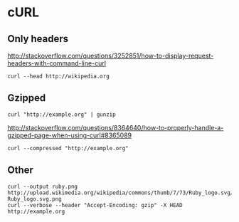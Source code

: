 <!-- -*- coding: utf-8; -*- -->

# cURL

## Only headers

<http://stackoverflow.com/questions/3252851/how-to-display-request-headers-with-command-line-curl>

    curl --head http://wikipedia.org

## Gzipped


    curl "http://example.org" | gunzip

<http://stackoverflow.com/questions/8364640/how-to-properly-handle-a-gzipped-page-when-using-curl#8365089>

    curl --compressed "http://example.org"

## Other

    curl --output ruby.png http://upload.wikimedia.org/wikipedia/commons/thumb/7/73/Ruby_logo.svg/100px-Ruby_logo.svg.png
    curl --verbose --header "Accept-Encoding: gzip" -X HEAD http://example.org
